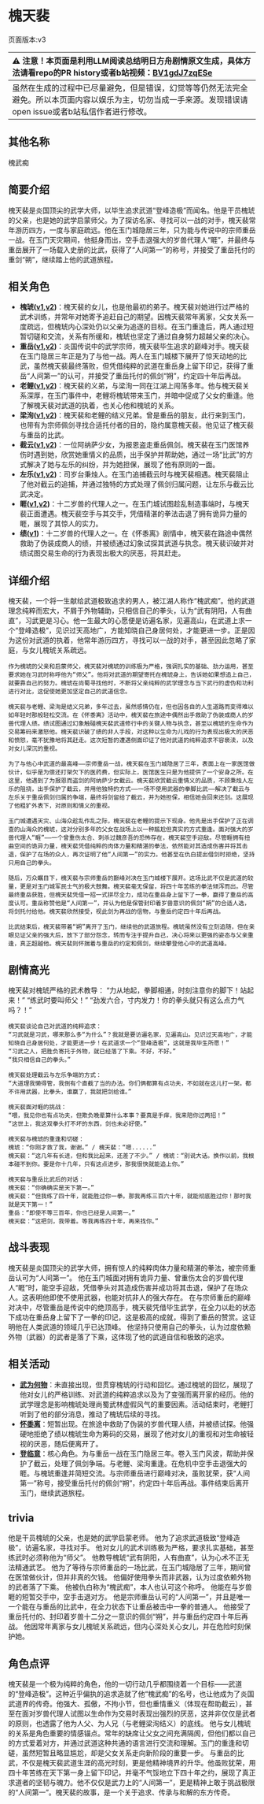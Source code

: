 # 槐天裴
页面版本:v3
 

| :warning: 注意！本页面是利用LLM阅读总结明日方舟剧情原文生成，具体方法请看repo的PR history或者b站视频：[BV1gdJ7zqESe](https://www.bilibili.com/video/BV1gdJ7zqESe/)         |
|:----------------------------|
| 虽然在生成的过程中已尽量避免，但是错误，幻觉等等仍然无法完全避免。所以本页面内容以娱乐为主，切勿当成一手来源。发现错误请open issue或者b站私信作者进行修改。|



## 其他名称
槐武痴
## 简要介绍
槐天裴是炎国顶尖的武学大师，以毕生追求武道“登峰造极”而闻名。他是干员槐琥的父亲，也是她的武学启蒙师父。为了探访名家、寻找可以一战的对手，槐天裴常年游历四方，一度与家庭疏远。他在玉门城隐居三年，只为能与传说中的宗师重岳一战。在玉门天灾期间，他挺身而出，空手击退强大的岁兽代理人“睚”，并最终与重岳展开了一场载入史册的比武，获得了“人间第一”的称号，并接受了重岳托付的重剑“朔”，继续踏上他的武道旅程。
## 相关角色
-   **槐琥([v1](../chars/char_243_waaifu.md),[v2](char_243_waaifu.md))**：槐天裴的女儿，也是他最初的弟子。槐天裴对她进行过严格的武术训练，并常年对她寄予追赶自己的期望。因槐天裴常年离家，父女关系一度疏远，但槐琥内心深处仍以父亲为追逐的目标。在玉门重逢后，两人通过短暂切磋和交流，关系有所缓和，槐琥也坚定了通过自身努力超越父亲的决心。
-   **重岳([v1](../chars/char_2024_chyue.md),[v2](char_2024_chyue.md))**：炎国传说中的武学宗师，槐天裴毕生追求的巅峰对手。槐天裴在玉门隐居三年正是为了与他一战。两人在玉门城楼下展开了惊天动地的比武，虽然槐天裴最终落败，但凭借纯粹的武道在重岳身上留下印记，获得了重岳“人间第一”的认可，并接受了重岳托付的佩剑“朔”，约定四十年后再战。
-   **老鲤([v1](../chars/char_322_lmlee.md),[v2](char_322_lmlee.md))**：槐天裴的义弟，与梁洵一同在江湖上闯荡多年。他与槐天裴关系深厚，在玉门事件中，老鲤将槐琥带来玉门，并暗中促成了父女的重逢。他了解槐天裴对武道的执着，也关心他和槐琥的关系。
-   **梁洵([v1](../chars/extended_char_liang_xun.md),[v2](extended_char_liang_xun.md))**：槐天裴和老鲤的结义兄弟。曾是重岳的朋友，此行来到玉门，也带有为宗师佩剑寻找合适托付者的目的，隐约属意槐天裴。他见证了槐天裴与重岳的比武。
-   **截云([v1](../chars/char_4078_bdhkgt.md),[v2](char_4078_bdhkgt.md))**：一位阿纳萨少女，为报恩盗走重岳佩剑。槐天裴在玉门医馆养伤时遇到她，欣赏她重情义的品质，出手保护并帮助她，通过一场“比武”的方式解决了她与左乐的纠纷，并为她担保，展现了他有原则的一面。
-   **左乐([v1](../chars/char_4121_zuole.md),[v2](char_4121_zuole.md))**：司岁台秉烛人。在玉门追捕截云时与槐天裴相遇。槐天裴阻止了他对截云的追捕，并通过独特的方式处理了佩剑归属问题，让左乐与截云比武决定。
-   **睚([v1](../chars/extended_char_ya.md),[v2](extended_char_ya.md))**：十二岁兽的代理人之一。在玉门城试图趁乱制造事端时，与槐天裴正面遭遇。槐天裴空手与其交手，凭借精湛的拳法击退了拥有诡异力量的睚，展现了其惊人的实力。
-   **绩([v1](../chars/extended_char_ji.md))**：十二岁兽的代理人之一。在《怀黍离》剧情中，槐天裴在路途中偶然救助了伪装成商人的绩，并被绩通过幻象试探其武道与执念。槐天裴识破并对绩试图交易生命的行为表现出极大的厌恶，将其赶走。
## 详细介绍
槐天裴，一个将一生献给武道极致追求的男人，被江湖人称作“槐武痴”。他的武道理念纯粹而宏大，不屑于外物辅助，只相信自己的拳头，认为“武有阴阳，人有曲直”，习武更是习心。他一生最大的心愿便是访遍名家，见遍高山，在武道上求一个“登峰造极”，见识过天高地广，方能知晓自己身居何处，才能更进一步。正是因为这份对武道的执着，他常年游历四方，寻找可以一战的对手，甚至因此忽略了家庭，与女儿槐琥关系疏远。

    作为槐琥的父亲和启蒙师父，槐天裴对槐琥的训练极为严格，强调扎实的基础、劲力运用，甚至要求她在习武时称呼他为“师父”。他将对武道的期望寄托在槐琥身上，告诉她如果想追上自己，就要靠自己的努力。槐琥在尚蜀寻找他时，不断将父亲纯粹的武学理念与当下武行的虚伪和功利进行对比，这促使她更加坚定自己的武道信念。

    槐天裴与老鲤、梁洵是结义兄弟，多年过去，虽然感情仍在，但也因各自的人生道路而变得难以如年轻时那般轻松交流。在《怀黍离》活动中，槐天裴在旅途中偶然出手救助了伪装成商人的岁兽代理人绩。绩试图通过幻象触碰槐天裴武道修行中的关键人物与执念，甚至以槐琥的生命作为交易筹码来激怒他。槐天裴识破了绩的非人手段，对这种以生命为儿戏的行为表现出极大的厌恶和愤怒，毫不犹豫地将其赶走。这次短暂的遭遇侧面印证了他对武道的纯粹追求不容亵渎，以及对女儿深沉的重视。

    为了与他心中武道的最高峰——宗师重岳一战，槐天裴在玉门城隐居了三年，表面上在一家医馆做伙计，似乎是为偿还打架欠下的医药费，但实际上，医馆医生只是为他提供了一个安身之所。在这里，他遇到了为报恩而盗剑的阿纳萨少女截云。槐天裴欣赏截云重情义的品质，不顾秉烛人左乐的阻挠，出手保护了截云，并用他独特的方式——一场不使用武器的拳脚比武——解决了截云与左乐关于重岳佩剑归属的争端，最终将剑留给了截云，并为她担保，相信她会回来还剑。这展现了他粗犷外表下，对原则和情义的重视。

    玉门城遭遇天灾、山海众趁乱作乱之际，槐天裴在老鲤的提示下现身。他先是出手保护了正在调查的山海众的槐琥，这对分别多年的父女在战场上以一种尴尬但真实的方式重逢。面对强大的岁兽代理人“睚”——一个曾重伤太合、刺杀过魏彦吾的恐怖存在，槐天裴空手迎敌。尽管睚拥有扭曲空间的诡异力量，槐天裴凭借纯粹的肉体力量和精湛的拳法，依然能对其造成伤害并将其击退，保护了在场的众人，再次证明了他“人间第一”的实力。他甚至在仇白提出借剑时拒绝，坚持只用自己的拳头。

    随后，万众瞩目下，槐天裴与宗师重岳的巅峰对决在玉门城楼下展开。这场比武不仅是武道的较量，更是对玉门城军民士气的极大鼓舞。槐天裴毫无保留，将四十年苦练的拳法倾泻而出。尽管最终重岳获胜，但槐天裴凭借一招一式拼尽全力，成功在重岳身上留下了一拳，赢得了重岳的高度认可。重岳称赞他是“人间第一”，并认为他是保管封印着岁兽意识的佩剑“朔”的合适人选，将剑托付给他。槐天裴欣然接受，视此剑为再战的信物，与重岳约定四十年后再战。

    比武结束后，槐天裴带着“朔”离开了玉门，继续他的武道旅程。槐琥虽然没有立刻追随，但在亲眼见证父亲的强大后，放下了部分怨念，转而专注于提升自己，决心将来以更强的姿态与父亲重逢，真正超越他。槐天裴则怀揣着与重岳的约定和佩剑，继续攀登他心中的武道高峰。
## 剧情高光
槐天裴对槐琥严格的武术教导：
    “力从地起，拳脚相通，时刻注意你的脚下！站起来！”
    “练武时要叫师父！”
    “劲发六合，寸内发力！你的拳头就只有这么点力气吗？！”

    槐天裴谈论自己对武道的纯粹追求：
    “习武就是习武，哪来那么多“为什么”？我就是要访遍名家，见遍高山。见识过天高地广，才能知晓自己身居何处，才能更进一步！在武道求一个“登峰造极”，这就是我毕生所愿！”
    “习武之人，把胜负寄托于外物，就已经落了下乘。不好，不好。”
    “我只相信自己的拳头。”

    槐天裴处理截云与左乐争端的方式：
    “大道理我懒得管，我倒有个直截了当的办法。你们俩都算有点功夫，不如就在这儿打一架。都不许用武器，比拳头，谁赢了，我就把剑给谁。”

    槐天裴面对睚的挑战：
    “喂，我见你也有点功夫，但欺负晚辈算什么本事？要真是手痒，我来陪你过两招！”
    “这世上，我这双拳头打不坏的东西，剑也未必好使。”

    槐天裴与槐琥的重逢和切磋：
    槐琥：“你刚才救了我，谢谢。” / 槐天裴：“嗯......”
    槐天裴：“这几年有长进，但和我比起来，还差了不少。” / 槐琥：“别说大话。换作以前，我根本碰不到你。要是你十几年，只有这点进步，那我很快就能追上你。”

    槐天裴与重岳比武后的对话：
    槐天裴：“你确确实是天下第一。”
    槐天裴：“但我练了四十年，就能胜过你一拳。那我再练三百六十年，就能彻底胜过你！那时我就是天下第一！”
    重岳：“即使不等三百年，你也已经是人间第一。”
    槐天裴：“这把剑，我带着。等我再练四十年，再来找你。”
## 战斗表现
槐天裴是炎国顶尖的武学大师，拥有惊人的纯粹肉体力量和精湛的拳法，被宗师重岳认可为“人间第一”。
    他在玉门城面对拥有诡异力量、曾重伤太合的岁兽代理人“睚”时，能空手迎敌，凭借拳头对其造成伤害并成功将其击退，保护了在场众人。这表明他即使不使用武器，也能对抗非人的强大存在。
    在与宗师重岳的巅峰对决中，尽管重岳是传说中的绝顶高手，槐天裴凭借毕生武学，在全力以赴的状态下成功在重岳身上留下了一拳的印记，这是极高的成就，得到了重岳的赞赏。这证明他在人类武道的领域几乎已达顶峰。
    他坚持只使用自己的拳头，认为过度依赖外物（武器）的武者是落了下乘，这体现了他的武道自信和极致的追求。
## 相关活动
-   **[武为何物](../stories/story_waaifu_set_1.md)**：未直接出现，但贯穿槐琥的行动和回忆。通过槐琥的回忆，展现了他对女儿的严格训练、对武道的纯粹追求以及为了变强而离开家的经历。他的武学理念是影响槐琥处理尚蜀武林虚假风气的重要因素。活动结束时，老鲤打听到了他的部分消息，推动了槐琥后续的寻找。
-   **[怀黍离](../stories/act31side.md)**：短暂出现。在旅途中救助了伪装的岁兽代理人绩，并被绩试探。他强硬地拒绝了绩以槐琥生命为筹码的交易，展现了他对女儿的重视和对生命被轻视的厌恶，随后便离开了。
-   **[登临意](../stories/act23side.md)**：核心角色。为与重岳一战在玉门隐居三年。卷入玉门风波，帮助并保护了截云，处理了佩剑争端。与老鲤、梁洵重逢。在危机中空手击退强大的睚。与槐琥重逢并简短交流。与宗师重岳进行巅峰对决，虽败犹荣，获“人间第一”称号，接受重岳托付的佩剑“朔”，约定四十年后再战。事件结束后离开玉门，继续武道旅程。
## trivia
他是干员槐琥的父亲，也是她的武学启蒙老师。
    他为了追求武道极致“登峰造极”，访遍名家，寻找对手。
    他对女儿的武术训练极为严格，要求扎实基础，甚至练武时必须称他为“师父”。
    他教导槐琥“武有阴阳，人有曲直”，认为心术不正无法精通武艺。
    他为了等待与宗师重岳的一场比武，在玉门城隐居了三年，期间曾在医馆做伙计，但并非真的欠钱。
    他偏好使用拳头而非武器，认为过度依赖外物的武者落了下乘。
    他被仇白称为“槐武痴”，本人也认可这个称呼。
    他能在与岁兽睚的短暂交手中，空手击退对方。
    他是宗师重岳认可的“人间第一”，并且是唯一一个能在与重岳的比武中，在全力状态下让重岳被击中一拳的普通人。
    他接受了重岳托付的、封印着岁兽十二分之一意识的佩剑“朔”，并与重岳约定四十年后再战。
    他因常年离家与女儿槐琥关系疏远，但内心深处关心女儿，并在危险时刻保护她。
## 角色点评
槐天裴是一个极为纯粹的角色，他的一切行动几乎都围绕着一个目标——武道的“登峰造极”。这种近乎偏执的追求造就了他“槐武痴”的名号，也让他成为了炎国武道界的传奇。他强大、孤傲，不拘小节，但也重情重义（体现在帮助截云），甚至在面对岁兽代理人试图以生命作为交易时表现出强烈的厌恶，这并非仅仅是武者的原则，也透露了他为人父、为人兄（与老鲤梁洵结义）的底线。
    他与女儿槐琥的关系是角色重要的情感锚点。常年的缺席让父女之间充满隔阂，但他们都以自己的方式爱着对方，并通过武道这种共通的语言进行交流和理解。玉门的重逢和切磋，虽然短暂且略显尴尬，却是父女关系走向新阶段的重要一步。
    与重岳的比武，不仅是槐天裴武道生涯的高光时刻，更是他精神境界的升华。他虽败犹荣，用四十年苦练在天下第一身上留下印记，并毫不气馁地立下四十年之约，展现了真正求道者的坚韧与魄力。他不仅仅是武力上的“人间第一”，更是精神上敢于挑战极限的“人间第一”。槐天裴的故事，是一个关于追求、传承与和解的东方传奇。